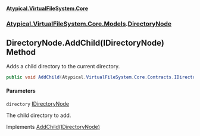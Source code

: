#### [Atypical.VirtualFileSystem.Core](VirtualFileSystem.md 'VirtualFileSystem')
### [Atypical.VirtualFileSystem.Core.Models](VirtualFileSystem.md#Atypical.VirtualFileSystem.Core.Models 'Atypical.VirtualFileSystem.Core.Models').[DirectoryNode](DirectoryNode.md 'Atypical.VirtualFileSystem.Core.Models.DirectoryNode')

## DirectoryNode.AddChild(IDirectoryNode) Method

Adds a child directory to the current directory.

```csharp
public void AddChild(Atypical.VirtualFileSystem.Core.Contracts.IDirectoryNode directory);
```
#### Parameters

<a name='Atypical.VirtualFileSystem.Core.Models.DirectoryNode.AddChild(Atypical.VirtualFileSystem.Core.Contracts.IDirectoryNode).directory'></a>

`directory` [IDirectoryNode](IDirectoryNode.md 'Atypical.VirtualFileSystem.Core.Contracts.IDirectoryNode')

The child directory to add.

Implements [AddChild(IDirectoryNode)](IDirectoryNode.AddChild(IDirectoryNode).md 'Atypical.VirtualFileSystem.Core.Contracts.IDirectoryNode.AddChild(Atypical.VirtualFileSystem.Core.Contracts.IDirectoryNode)')